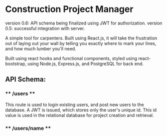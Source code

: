 # Construction Project Manager
version 0.6: API schema being finalized using JWT for authorization.
version 0.5: successful integration with server.

A simple tool for carpenters. Built using React.js, it will take the frustration out of laying out your wall by telling you exactly where to mark your lines, and how much lumber you'll need. 

Built using react hooks and functional components, styled using react-bootstrap, using Node.js, Express.js, and PostgreSQL for back end.

## API Schema:
### ** /users **
This route is used to login existing users, and post new users to the database. A JWT is issued, which stores only the user's unique id. This id value is used in the relational database for project creation and retrieval.
### ** /users/name **
